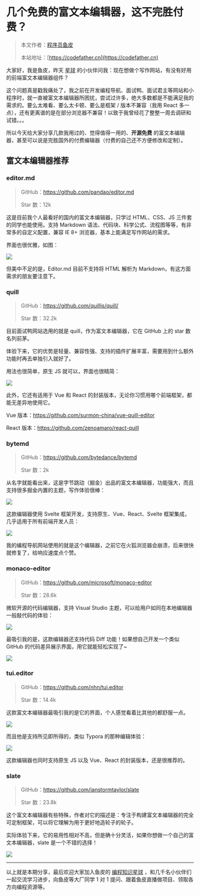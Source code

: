 # 几个免费的富文本编辑器，这不完胜付费？

> 本文作者：[程序员鱼皮](https://yuyuanweb.feishu.cn/wiki/Abldw5WkjidySxkKxU2cQdAtnah)
>
> 本站地址：[https://codefather.cn](https://codefather.cn)

大家好，我是鱼皮，昨天 [星球](https://mp.weixin.qq.com/s?__biz=MzI1NDczNTAwMA==&mid=2247505617&idx=1&sn=73c5e2b1ad9b22d93e8fd6153199ab22&scene=21#wechat_redirect) 的小伙伴问我：现在想做个写作网站，有没有好用的前端富文本编辑器组件？

这个问题真是戳我痛处了，我之前在开发编程导航、面试鸭、面试君主等网站和小程序时，就一直被富文本编辑器所困扰，尝试过许多，绝大多数都是不能满足我的需求的。要么太难看、要么太卡顿、要么是框架 / 版本不兼容（我用 React 多一点），还有更离谱的是在部分浏览器不兼容！以致于我曾经花了整整一周去调研和试错。。。

所以今天给大家分享几款我用过的、觉得值得一用的、**开源免费** 的富文本编辑器，甚至可以说是完胜国外的付费编辑器（付费的自己还不方便修改和定制）。

## 富文本编辑器推荐

### editor.md

> GitHub：https://github.com/pandao/editor.md
>
> Star 数：12k

这是目前我个人最看好的国内的富文本编辑器，只学过 HTML、CSS、JS 三件套的同学也能使用。支持 Markdown 语法、代码块、科学公式、流程图等等，有非常多的自定义配置，兼容 IE 8+ 浏览器，基本上能满足写作网站的需求。

界面也很优雅，如图：

![](https://pic.yupi.icu/5563/202311091054175.png)

但美中不足的是，Editor.md 目前不支持将 HTML 解析为 Markdown，有这方面需求的朋友要注意下。

### quill

> GitHub：https://github.com/quilljs/quill/
>
> Star 数：32.2k

目前面试鸭网站选用的就是 quill，作为富文本编辑器，它在 GitHub 上的 star 数名列前茅。

体验下来，它的优势是轻量、兼容性强、支持的插件扩展丰富，需要用到什么额外功能时再去单独引入就好了。

用法也很简单，原生 JS 就可以，界面也很精简：

![](https://pic.yupi.icu/5563/202311091054119.png)

此外，它还有适用于 Vue 和 React 的封装版本，无论你习惯用哪个前端框架，都能无差异地使用它。

Vue 版本：https://github.com/surmon-china/vue-quill-editor

React 版本：https://github.com/zenoamaro/react-quill

### bytemd

> GitHub：https://github.com/bytedance/bytemd
>
> Star 数：2k

从名字就能看出来，这是字节跳动（掘金）出品的富文本编辑器，功能强大，而且支持很多掘金内置的主题，写作体验很棒：

![](https://pic.yupi.icu/5563/202311091054149.png)

这款编辑器使用 Svelte 框架开发，支持原生、Vue、React、Svelte 框架集成，几乎适用于所有前端开发人员：

![](https://pic.yupi.icu/5563/202311091054138.png)

我的编程导航网站使用的就是这个编辑器，之前它在火狐浏览器会崩溃，后来很快就修复了，给响应速度点个赞。

### monaco-editor

> GitHub：https://github.com/microsoft/monaco-editor
>
> Star 数：28.6k

微软开源的代码编辑器，支持 Visual Studio 主题，可以给用户如同在本地编辑器一般敲代码的体验：

![](https://pic.yupi.icu/5563/202311091054143.png)

最吸引我的是，这款编辑器还支持代码 Diff 功能！如果想自己开发一个类似 GitHub 的代码差异展示界面，用它就能轻松实现了~

![](https://pic.yupi.icu/5563/202311091054166.png)

### tui.editor

> GitHub：https://github.com/nhn/tui.editor
>
> Star 数：14.4k

这款富文本编辑器最吸引我的是它的界面，个人感觉看着比其他的都舒服一点。

![](https://pic.yupi.icu/5563/202311091054760.png)

而且他是支持所见即所得的，类似 Typora 的那种编辑体验：

![](https://pic.yupi.icu/5563/202311091054755.png)

这款编辑器也同时支持原生 JS 以及 Vue、React 的封装版本，还是很推荐的。

### slate

> GitHub：https://github.com/ianstormtaylor/slate
>
> Star 数：23.8k

这个富文本编辑器有些特殊，作者对它的描述是：专注于构建富文本编辑器的完全可定制框架，可以将它理解为用于更好地造轮子的轮子。

实际体验下来，它的易用性相对不高，但是确十分灵活，如果你想做一个自己的富文本编辑器，slate 是一个不错的选择！

![](https://pic.yupi.icu/5563/202311091054744.png)



------


以上就是本期分享，最后欢迎大家加入鱼皮的 [编程知识星球](https://mp.weixin.qq.com/s?__biz=MzI1NDczNTAwMA==&mid=2247505617&idx=1&sn=73c5e2b1ad9b22d93e8fd6153199ab22&scene=21#wechat_redirect) ，和几千名小伙伴们一起交流学习进步，向鱼皮等大厂同学 1 对 1 提问、跟着鱼皮直播做项目、领取各方向编程资源等。